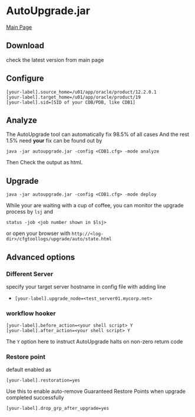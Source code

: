 # AutoUpgrade.jar
[Main Page](https://support.oracle.com/epmos/faces/DocumentDisplay?id=2485457.1)

## Download
check the latest version from main page
## Configure
```
[your-label].source_home=/u01/app/oracle/product/12.2.0.1
[your-label].target_home=/u01/app/oracle/product/19
[your-label].sid=[SID of your CDB/PDB, like CDB1]
```

## Analyze
The AutoUpgrade tool can automatically fix 98.5% of all cases
And the rest 1.5% need **your** fix can be found out by
```
java -jar autoupgrade.jar -config <CDB1.cfg> -mode analyze
```

Then Check the output as html.


## Upgrade
```
java -jar autoupgrade.jar -config <CDB1.cfg> -mode deploy
```
While your are waiting with a cup of coffee, you can monitor the upgrade process by
`lsj` and  

```
status -job <job number shown in $lsj>
```
or open your browser with 
`http://<log-dir>/cfgtoollogs/upgrade/auto/state.html`

## Advanced options
### Different Server
specify your target server hostname in config file with adding line
- `[your-label].upgrade_node=<test_server01.mycorp.net>`

### workflow hooker
```
[your-label].before_action=<your shell script> Y
[your-label].after_action=<your shell script> Y
```
The `Y` option here to instruct AutoUpgrade halts on non-zero return code
### Restore point
default enabled as 
```
[your-label].restoration=yes
```
Use this to enable auto-remove Guaranteed Restore Points when upgrade completed successfully
```
[your-label].drop_grp_after_upgrade=yes
```

